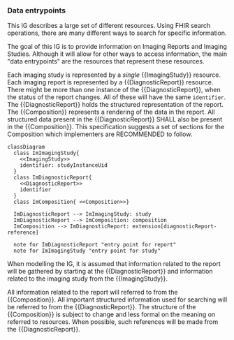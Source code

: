 ### Data entrypoints

This IG describes a large set of different resources. Using FHIR search operations, there are many different ways to search for specific information.

The goal of this IG is to provide information on Imaging Reports and Imaging Studies. Although it will allow for other ways to access information, the main "data entrypoints" are the resources that represent these resources.

Each imaging study is represented by a _single_ {{ImagingStudy}} resource.  
Each imaging report is represented by a {{DiagnosticReport}} resource. There might be more than one instance of the {{DiagnosticReport}}, when the status of the report changes. All of these will have the same `identifier`. The {{DiagnosticReport}} holds the structured representation of the report. The {{Composition}} represents a rendering of the data in the report. All structured data present in the {{DiagnosticReport}} SHALL also be present in the {{Composition}}. This specification suggests a set of sections for the Composition which implementers are RECOMMENDED to follow.

```mermaid
classDiagram
  class ImImagingStudy{ 
    <<ImagingStudy>> 
    identifier: studyInstanceUid
  }
  class ImDiagnosticReport{ 
    <<DiagnosticReport>> 
    identifier
  }
  class ImComposition{ <<Composition>>}
  
  ImDiagnosticReport --> ImImagingStudy: study
  ImDiagnosticReport --> ImComposition: composition
  ImComposition --> ImDiagnosticReport: extension[diagnosticReport-reference]

  note for ImDiagnosticReport "entry point for report"
  note for ImImagingStudy "entry point for study"
```

When modelling the IG, it is assumed that information related to the report will be gathered by starting at the {{DiagnosticReport}} and information related to the imaging study from the {{ImagingStudy}}.

All information related to the report will referred to from the {{Composition}}. All important structured information used for searching will be referred to from the {{DiagnosticReport}}. The structure of the {{Composition}} is subject to change and less formal on the meaning on referred to resources. When possible, such references will be made from the {{DiagnosticReport}}.
